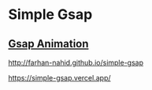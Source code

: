 # Simple Gsap

## [Gsap Animation](https://simple-gsap.vercel.app/)

http://farhan-nahid.github.io/simple-gsap

https://simple-gsap.vercel.app/

